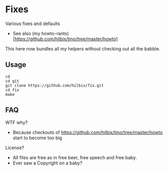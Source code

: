 # Fixes

Various fixes and defaults

- See also (my howto-rants)[https://github.com/hilbix/tino/tree/master/howto]

This here now bundles all my helpers without checking out all the babble.


## Usage

	cd
	cd git
	git clone https://github.com/hilbix/fix.git
	cd fix
	make

## FAQ

WTF why?

- Because checkouts of https://github.com/hilbix/tino/tree/master/howto start to become too big

License?

- All files are free as in free beer, free speech and free baby.
- Ever saw a Copyright on a baby?

